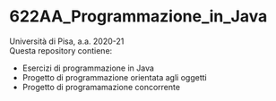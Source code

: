 # 622AA_Programmazione_in_Java
Università di Pisa, a.a. 2020-21
<br>Questa repository contiene:
- Esercizi di programmazione in Java
- Progetto di programmazione orientata agli oggetti
- Progetto di programamazione concorrente

